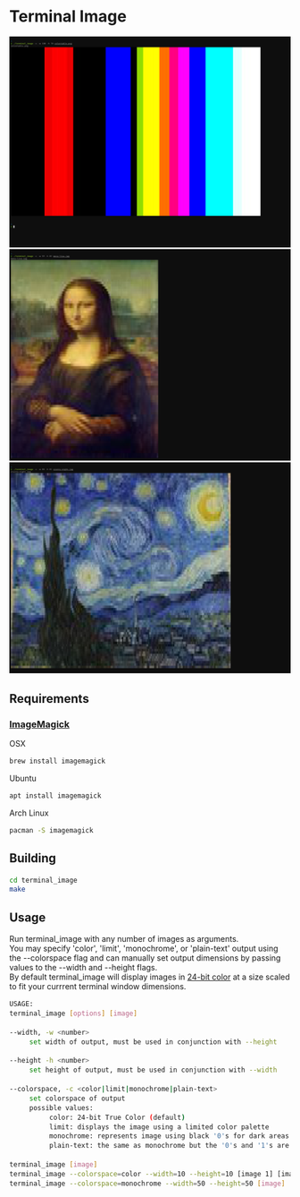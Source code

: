 # Terminal Image

![Example output using a color table image](docs/images/example_color-table.png)
![Example output using an image of Mona Lisa](docs/images/example_mona-lisa.png)
![Example output using an image of Starry Night](docs/images/example_starry-night.png)


## Requirements

### [ImageMagick](https://github.com/ImageMagick/ImageMagick)

OSX
```bash
brew install imagemagick
```
Ubuntu
```bash
apt install imagemagick
```
Arch Linux
```bash
pacman -S imagemagick
```

## Building

```bash
cd terminal_image
make
```

## Usage

Run terminal_image with any number of images as arguments.  
You may specify 'color', 'limit', 'monochrome', or 'plain-text' output using the --colorspace flag and can manually set output dimensions by passing values to the --width and --height flags.  
By default terminal_image will display images in [24-bit color](https://gist.github.com/XVilka/8346728) at a size scaled to fit your currrent terminal window dimensions.  

```bash
USAGE:
terminal_image [options] [image]

--width, -w <number>
     set width of output, must be used in conjunction with --height

--height -h <number>
     set height of output, must be used in conjunction with --width

--colorspace, -c <color|limit|monochrome|plain-text>
     set colorspace of output
     possible values:
          color: 24-bit True Color (default)
          limit: displays the image using a limited color palette
          monochrome: represents image using black '0's for dark areas and white '1's for light areas
          plain-text: the same as monochrome but the '0's and '1's are not colored

terminal_image [image]                                                                   # display an image in color scaled to fit your terminal window
terminal_image --colorspace=color --width=10 --height=10 [image 1] [image 2] [image 3]   # display multiple images in color at 10x10 scale
terminal_image --colorspace=monochrome --width=50 --height=50 [image]                    # display an image in monochrome mode at 50x50 scale
```

